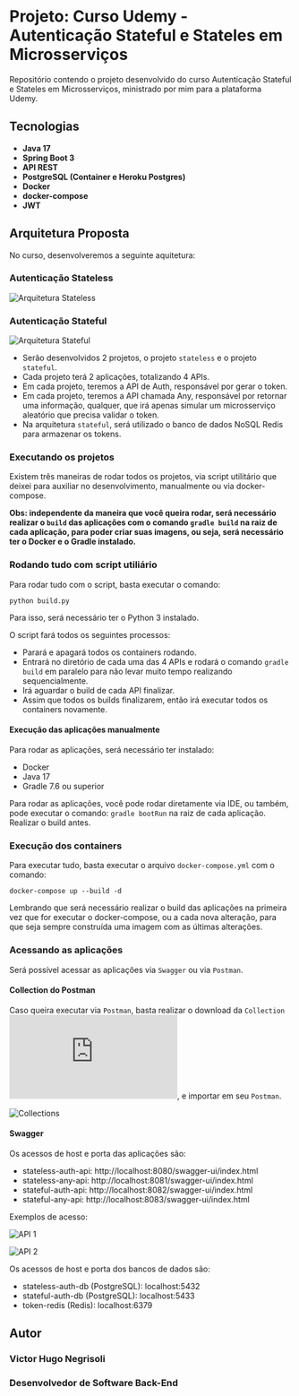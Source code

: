 # Projeto: Curso Udemy - Autenticação Stateful e Stateles em Microsserviços

Repositório contendo o projeto desenvolvido do curso Autenticação Stateful e Stateles em Microsserviços, ministrado por mim para a plataforma Udemy.

## Tecnologias

* **Java 17**
* **Spring Boot 3**
* **API REST**
* **PostgreSQL (Container e Heroku Postgres)**
* **Docker**
* **docker-compose**
* **JWT**

## Arquitetura Proposta

No curso, desenvolveremos a seguinte aquitetura:

### Autenticação Stateless

![Arquitetura Stateless](https://github.com/vhnegrisoli/curso-udemy-autenticacao-stateless-stateful-microsservicos/blob/main/Conte%C3%BAdos/Stateless%20Auth%20JWT.png)

### Autenticação Stateful

![Arquitetura Stateful](https://github.com/vhnegrisoli/curso-udemy-autenticacao-stateless-stateful-microsservicos/blob/main/Conte%C3%BAdos/Stateful%20Auth.png)

* Serão desenvolvidos 2 projetos, o projeto `stateless` e o projeto `stateful`.
* Cada projeto terá 2 aplicações, totalizando 4 APIs.
* Em cada projeto, teremos a API de Auth, responsável por gerar o token.
* Em cada projeto, teremos a API chamada Any, responsável por retornar uma informação, qualquer, que irá apenas simular um microsserviço aleatório que precisa validar o token.
* Na arquitetura `stateful`, será utilizado o banco de dados NoSQL Redis para armazenar os tokens.

### Executando os projetos

Existem três maneiras de rodar todos os projetos, via script utilitário que deixei para auxiliar no desenvolvimento, manualmente ou via docker-compose.

**Obs: independente da maneira que você queira rodar, será necessário realizar o `build` das aplicações com o comando `gradle build` na raiz de cada aplicação, para poder criar suas imagens, ou seja, será necessário ter o Docker e o Gradle instalado.**

### Rodando tudo com script utiliário

Para rodar tudo com o script, basta executar o comando:

`python build.py`

Para isso, será necessário ter o Python 3 instalado.

O script fará todos os seguintes processos:

* Parará e apagará todos os containers rodando.
* Entrará no diretório de cada uma das 4 APIs e rodará o comando `gradle build` em paralelo para não levar muito tempo realizando sequencialmente.
* Irá aguardar o build de cada API finalizar.
* Assim que todos os builds finalizarem, então irá executar todos os containers novamente.

#### Execução das aplicações manualmente

Para rodar as aplicações, será necessário ter instalado:

* Docker
* Java 17
* Gradle 7.6 ou superior

Para rodar as aplicações, você pode rodar diretamente via IDE, ou também, pode executar o comando: `gradle bootRun` na raiz de cada aplicação. Realizar o build antes.

### Execução dos containers

Para executar tudo, basta executar o arquivo `docker-compose.yml`
com o comando:

`docker-compose up --build -d`

Lembrando que será necessário realizar o build das aplicações na primeira vez que for executar o docker-compose, ou a cada nova alteração, para que seja sempre construída uma imagem com as últimas alterações.

### Acessando as aplicações

Será possível acessar as aplicações via `Swagger` ou via `Postman`.

#### Collection do Postman

Caso queira executar via `Postman`, basta realizar o download da `Collection` ![disponibilizada aqui](https://github.com/vhnegrisoli/curso-udemy-autenticacao-stateless-stateful-microsservicos/blob/main/Conte%C3%BAdos/Curso%20Autentica%C3%A7%C3%A3o%20Stateless%20e%20Stateful%20em%20Microsservi%C3%A7os.postman_collection.json), e importar em seu `Postman`.

![Collections](https://github.com/vhnegrisoli/curso-udemy-autenticacao-stateless-stateful-microsservicos/blob/main/Conte%C3%BAdos/Collection.png)

#### Swagger

Os acessos de host e porta das aplicações são:

* stateless-auth-api: http://localhost:8080/swagger-ui/index.html
* stateless-any-api: http://localhost:8081/swagger-ui/index.html
* stateful-auth-api: http://localhost:8082/swagger-ui/index.html
* stateful-any-api: http://localhost:8083/swagger-ui/index.html

Exemplos de acesso:

![API 1](https://github.com/vhnegrisoli/curso-udemy-autenticacao-stateless-stateful-microsservicos/blob/main/Conte%C3%BAdos/Swagger%20API%201.png)

![API 2](https://github.com/vhnegrisoli/curso-udemy-autenticacao-stateless-stateful-microsservicos/blob/main/Conte%C3%BAdos/Swagger%20API%202.png)

Os acessos de host e porta dos bancos de dados são:

* stateless-auth-db (PostgreSQL): localhost:5432
* stateful-auth-db (PostgreSQL): localhost:5433
* token-redis (Redis): localhost:6379

## Autor

### Victor Hugo Negrisoli
### Desenvolvedor de Software Back-End
